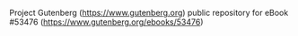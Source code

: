 Project Gutenberg (https://www.gutenberg.org) public repository for
eBook #53476 (https://www.gutenberg.org/ebooks/53476)
